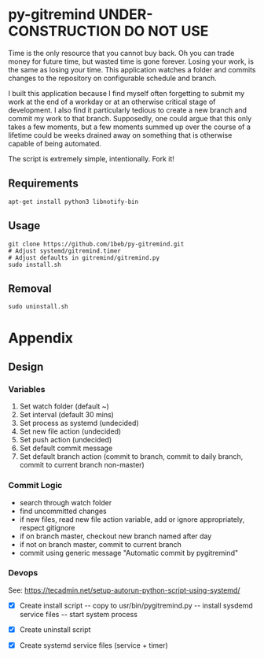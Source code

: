 # py-gitremind UNDER-CONSTRUCTION DO NOT USE

Time is the only resource that you cannot buy back. Oh you can trade money for future time, but wasted time is gone forever. Losing your work, is the same as losing your time. This application watches a folder and commits changes to the repository on configurable schedule and branch. 

I built this application because I find myself often forgetting to submit my work at the end of a workday or at an otherwise critical stage of development. I also find it particularly tedious to create a new branch and commit my work to that branch. Supposedly, one could argue that this only takes a few moments, but a few moments summed up over the course of a lifetime could be weeks drained away on something that is otherwise capable of being automated.

The script is extremely simple, intentionally. Fork it!


## Requirements

```
apt-get install python3 libnotify-bin 
```
## Usage 

```
git clone https://github.com/1beb/py-gitremind.git
# Adjust systemd/gitremind.timer
# Adjust defaults in gitremind/gitremind.py
sudo install.sh
```

## Removal

```
sudo uninstall.sh
```

# Appendix

## Design

### Variables

1. Set watch folder (default ~)
2. Set interval (default 30 mins)
3. Set process as systemd (undecided)
4. Set new file action (undecided)
5. Set push action (undecided) 
6. Set default commit message
7. Set default branch action (commit to branch, commit to daily branch, commit to current branch non-master)

### Commit Logic

- search through watch folder
- find uncommitted changes
- if new files, read new file action variable, add or ignore appropriately, respect gitignore
- if on branch master, checkout new branch named after day
- if not on branch master, commit to current branch
- commit using generic message "Automatic commit by pygitremind"

### Devops

See: https://tecadmin.net/setup-autorun-python-script-using-systemd/

- [x] Create install script
 -- copy to usr/bin/pygitremind.py
 -- install sysdemd service files
 -- start system process
- [x] Create uninstall script
- [x] Create systemd service files (service + timer)


